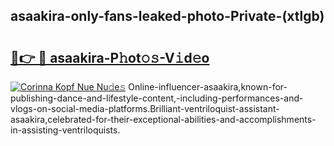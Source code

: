 ## asaakira-only-fans​-leaked-photo​-Private-(xtlgb)


# <h2><a href="https://mediaupload.pro?title=asaakira&ref=git">🔗👉 🔴 asaakira-P𝚑ot𝚘𝚜-V𝚒d𝚎o</a></h2>

[![Corinna Kopf Nue Nu𝚍e𝚜](https://i.imgur.com/0qMVB7G.gif)](https://mediaupload.pro?title=asaakira&ref=git)
Online-influencer-asaakira,known-for-publishing-dance-and-lifestyle-content,-including-performances-and-vlogs-on-social-media-platforms.Brilliant-ventriloquist-assistant-asaakira,celebrated-for-their-exceptional-abilities-and-accomplishments-in-assisting-ventriloquists.  